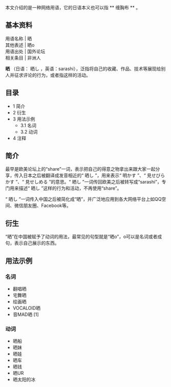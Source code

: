 本文介绍的是一种网络用语，它的日语本义也可以指 ** 缠胸布  ** 。

**基本资料**  
---  
用语名称  |  晒   
其他表述  |  晒o   
用语出处  |  国外论坛   
相关条目  |  非洲人   
  
**晒** （日语：  晒し  ，英语：sarashi），泛指将自己的收藏、作品、技术等展现给别人并征求评论的行为，或者指这样的活动。

##  目录

  * 1  简介 
  * 2  衍生 
  * 3  用法示例 
    * 3.1  名词 
    * 3.2  动词 
  * 4  注释 

##  简介

最早是欧美论坛上的“share”一词，表示把自己的得意之物拿出来跟大家一起分享，传入日本之后被翻译成发音相近的“  晒し  ”，用来表示“  明かす
”、“  見せびらかす  ”、“  見せしめる  ”的意思。“  晒し  ”一词传回欧美之后被转写成“sarashi”，专门用来描述“  晒し
”这样的行为和活动，不再使用“share”。

“  晒し  ”一词传入中国之后被简化成“晒”，并广泛地应用到各大网络平台上如QQ空间、微信朋友圈、Facebook等。

##  衍生

“晒”在中国被赋予了动词的用法，最常见的句型就是“晒o”，o可以是名词或者成句，表示自己展示的东西。

##  用法示例

###  名词

  * 翻唱晒 
  * 宅舞晒 
  * 绘画晒 
  * VOCALOID晒 
  * 音MAD晒  [1] 

###  动词

  * 晒船 
  * 晒妹 
  * 晒娃 
  * 晒车 
  * 晒钱 
  * 晒UR 
  * 晒太阳的冰 

  